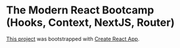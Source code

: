 # The Modern React Bootcamp (Hooks, Context, NextJS, Router)

[This project](https://github.com/DonatasKanisauskas/udemy-react-course) was bootstrapped with [Create React App](https://github.com/facebook/create-react-app).

<!-- ## Exercises

### `Coin flip counter`
Using state and props 

### `Color boxes`

### `Random dice`

### `Pokedex`

### `State clicker` -->
